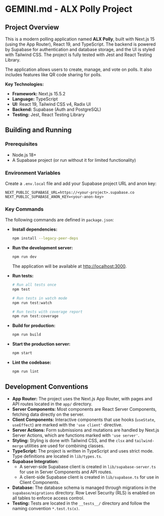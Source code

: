 # GEMINI.md - ALX Polly Project

## Project Overview

This is a modern polling application named **ALX Polly**, built with Next.js 15 (using the App Router), React 19, and TypeScript. The backend is powered by Supabase for authentication and database storage, and the UI is styled with Tailwind CSS. The project is fully tested with Jest and React Testing Library.

The application allows users to create, manage, and vote on polls. It also includes features like QR code sharing for polls.

**Key Technologies:**
- **Framework:** Next.js 15.5.2
- **Language:** TypeScript
- **UI:** React 19, Tailwind CSS v4, Radix UI
- **Backend:** Supabase (Auth and PostgreSQL)
- **Testing:** Jest, React Testing Library

## Building and Running

### Prerequisites
- Node.js 18+
- A Supabase project (or run without it for limited functionality)

### Environment Variables
Create a `.env.local` file and add your Supabase project URL and anon key:
```env
NEXT_PUBLIC_SUPABASE_URL=https://<your-project>.supabase.co
NEXT_PUBLIC_SUPABASE_ANON_KEY=<your-anon-key>
```

### Key Commands
The following commands are defined in `package.json`:

- **Install dependencies:**
  ```bash
  npm install --legacy-peer-deps
  ```
- **Run the development server:**
  ```bash
  npm run dev
  ```
  The application will be available at [http://localhost:3000](http://localhost:3000).

- **Run tests:**
  ```bash
  # Run all tests once
  npm test

  # Run tests in watch mode
  npm run test:watch

  # Run tests with coverage report
  npm run test:coverage
  ```

- **Build for production:**
  ```bash
  npm run build
  ```

- **Start the production server:**
  ```bash
  npm start
  ```

- **Lint the codebase:**
  ```bash
  npm run lint
  ```

## Development Conventions

- **App Router:** The project uses the Next.js App Router, with pages and API routes located in the `app/` directory.
- **Server Components:** Most components are React Server Components, fetching data directly on the server.
- **Client Components:** Interactive components that use hooks (`useState`, `useEffect`) are marked with the `'use client'` directive.
- **Server Actions:** Form submissions and mutations are handled by Next.js Server Actions, which are functions marked with `'use server'`.
- **Styling:** Styling is done with Tailwind CSS, and the `clsx` and `tailwind-merge` utilities are used for combining classes.
- **TypeScript:** The project is written in TypeScript and uses strict mode. Type definitions are located in `lib/types.ts`.
- **Supabase Integration:**
  - A server-side Supabase client is created in `lib/supabase-server.ts` for use in Server Components and API routes.
  - A client-side Supabase client is created in `lib/supabase.ts` for use in Client Components.
- **Database:** The database schema is managed through migrations in the `supabase/migrations` directory. Row Level Security (RLS) is enabled on all tables to enforce access control.
- **Testing:** Tests are located in the `__tests__/` directory and follow the naming convention `*.test.ts(x)`.
